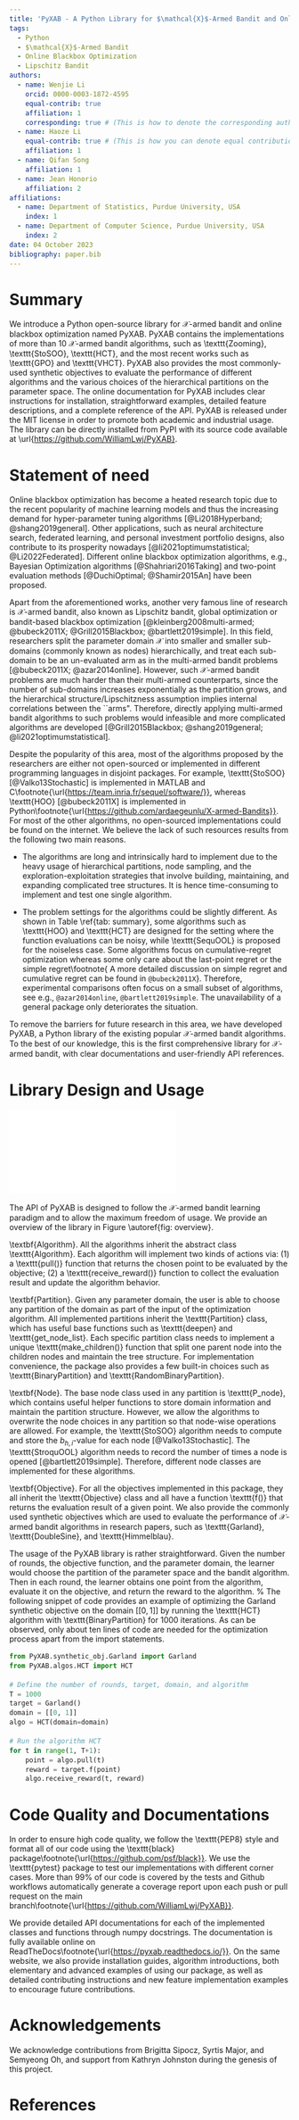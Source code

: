 ```yaml
---
title: 'PyXAB - A Python Library for $\mathcal{X}$-Armed Bandit and Online Blackbox Optimization Algorithms'
tags:
  - Python
  - $\mathcal{X}$-Armed Bandit
  - Online Blackbox Optimization
  - Lipschitz Bandit
authors:
  - name: Wenjie Li
    orcid: 0000-0003-1872-4595
    equal-contrib: true
    affiliation: 1
    corresponding: true # (This is how to denote the corresponding author)
  - name: Haoze Li
    equal-contrib: true # (This is how you can denote equal contributions between multiple authors)
    affiliation: 1
  - name: Qifan Song
    affiliation: 1
  - name: Jean Honorio
    affiliation: 2
affiliations:
  - name: Department of Statistics, Purdue University, USA
    index: 1
  - name: Department of Computer Science, Purdue University, USA
    index: 2
date: 04 October 2023
bibliography: paper.bib
---
```


# Summary

We introduce a Python open-source library for $\mathcal{X}$-armed bandit and online blackbox optimization named PyXAB. 
PyXAB contains the implementations of more than 10 $\mathcal{X}$-armed bandit algorithms, such as \texttt{Zooming}, 
\texttt{StoSOO}, \texttt{HCT}, and the most recent works such as \texttt{GPO}  and \texttt{VHCT}. PyXAB also provides 
the most commonly-used synthetic objectives to evaluate the performance of different algorithms and the various choices 
of the hierarchical partitions on the parameter space. The online documentation for PyXAB includes clear instructions 
for installation, straightforward examples, detailed feature descriptions, and a complete reference of the API. 
PyXAB is released under the MIT license in order to promote both academic and industrial usage. The library can be 
directly installed from PyPI with its source code available at \url{https://github.com/WilliamLwj/PyXAB}.

# Statement of need

Online blackbox optimization has become a heated research topic due to the recent popularity of machine learning models 
and thus the increasing demand for hyper-parameter tuning algorithms [@Li2018Hyperband; @shang2019general]. 
Other applications, such as neural architecture search, federated learning, and personal investment portfolio designs, 
also contribute to its prosperity nowadays [@li2021optimumstatistical; @Li2022Federated]. Different online blackbox 
optimization algorithms, e.g., Bayesian Optimization algorithms [@Shahriari2016Taking] and two-point evaluation methods
[@DuchiOptimal; @Shamir2015An] have been proposed. 




Apart from the aforementioned works, another very famous line of research is $\mathcal{X}$-armed bandit, also known as 
Lipschitz bandit, global optimization or bandit-based blackbox optimization [@kleinberg2008multi-armed; @bubeck2011X; @Grill2015Blackbox; @bartlett2019simple].
In this field, researchers split the parameter domain $\mathcal{X}$ into smaller and smaller sub-domains 
(commonly known as nodes) hierarchically, and treat each sub-domain to be an un-evaluated arm as in the multi-armed 
bandit problems [@bubeck2011X; @azar2014online].  However, such $\mathcal{X}$-armed bandit problems are much harder than
their multi-armed counterparts, since the number of sub-domains increases exponentially as the partition grows, and the 
hierarchical structure/Lipschitzness assumption implies internal correlations between the ``arms". Therefore, directly 
applying multi-armed bandit algorithms to such problems would infeasible and more complicated algorithms are developed 
[@Grill2015Blackbox; @shang2019general; @li2021optimumstatistical].

Despite the popularity of this area, most of the algorithms proposed by the researchers are either not open-sourced or 
implemented in different programming languages in disjoint packages. For example, \texttt{StoSOO}[@Valko13Stochastic] is
implemented in MATLAB and C\footnote{\url{https://team.inria.fr/sequel/software/}}, whereas \texttt{HOO} [@bubeck2011X] 
is implemented in Python\footnote{\url{https://github.com/ardaegeunlu/X-armed-Bandits}}. For most of the other algorithms,
no open-sourced implementations could be found on the internet. We believe the lack of such resources results from the 
following two main reasons. 

 - The algorithms are long and intrinsically hard to implement due to the heavy usage of hierarchical partitions,
node sampling, and the exploration-exploitation strategies that involve building, maintaining, and expanding complicated
tree structures. It is hence time-consuming to implement and test one single algorithm.
    
 - The problem settings for the algorithms could be slightly different. As shown in Table \ref{tab: summary}, some 
algorithms such as \texttt{HOO} and \texttt{HCT} are designed for the setting where the function evaluations can be noisy,
while \texttt{SequOOL} is proposed for the noiseless case. Some algorithms focus on cumulative-regret optimization 
whereas some only care about the last-point regret or the simple regret\footnote{ A more detailed discussion on simple
regret and cumulative regret can be found in `@bubeck2011X`}. Therefore, experimental comparisons often focus on a small
subset of algorithms, see e.g., `@azar2014online`, `@bartlett2019simple`. The unavailability of a general package only 
deteriorates the situation. 



To remove the barriers for future research in this area, we have developed PyXAB, a Python library of the existing 
popular $\mathcal{X}$-armed bandit algorithms. To the best of our knowledge, this is the first comprehensive library for
$\mathcal{X}$-armed bandit, with clear documentations and user-friendly API references. 


# Library Design and Usage
![An overview of the PyXAB library structure.\label{fig: overview}](Presentation1.pdf)


The API of PyXAB is designed to follow the $\mathcal{X}$-armed bandit learning paradigm and to allow the maximum 
freedom of usage. We provide an overview of the library in Figure \autoref{fig: overview}. 

\textbf{Algorithm}. All the algorithms inherit the abstract class \texttt{Algorithm}. Each algorithm will implement two 
kinds of actions via: (1) a \texttt{pull()} function that returns the chosen point to be evaluated by the objective; 
(2) a \texttt{receive\_reward()} function to collect the evaluation result and update the algorithm behavior. 

\textbf{Partition}. Given any parameter domain, the user is able to choose any partition of the domain as part of the
input of the optimization algorithm. All implemented partitions inherit the \texttt{Partition} class, which has useful 
base functions such as \texttt{deepen} and \texttt{get\_node\_list}. Each specific partition class needs to implement a 
unique \texttt{make\_children()} function that split one parent node into the children nodes and maintain the tree 
structure. For implementation convenience, the package also provides a few built-in choices such as 
\texttt{BinaryPartition} and \texttt{RandomBinaryPartition}.

\textbf{Node}. The base node class used in any partition is \texttt{P\_node}, which contains useful helper functions to 
store domain information and maintain the partition structure. However, we allow the algorithms to overwrite the node 
choices in any partition so that node-wise operations are allowed. For example, the \texttt{StoSOO} algorithm needs to 
compute and store the $b_{h,i}$-value for each node [@Valko13Stochastic]. The \texttt{StroquOOL} algorithm needs to 
record the number of times a node is opened [@bartlett2019simple]. Therefore, different node classes are implemented for these algorithms.

\textbf{Objective}. For all the objectives implemented in this package, they all inherit the \texttt{Objective} class 
and all have a function \texttt{f()} that returns the evaluation result of a given point. We also provide the commonly 
used synthetic objectives which are used to evaluate the performance of $\mathcal{X}$-armed bandit algorithms in research
papers, such as \texttt{Garland}, \texttt{DoubleSine}, and \texttt{Himmelblau}.




The usage of the PyXAB library is rather straightforward. Given the number of rounds, the objective function, 
and the parameter domain, the learner would choose the partition of the parameter space and the bandit algorithm. 
Then in each round, the learner obtains one point from the algorithm, evaluate it on the objective, and return the 
reward to the algorithm. 
%
The following snippet of code provides an example of optimizing the Garland synthetic objective on the domain 
$[[0, 1]]$ by running the \texttt{HCT} algorithm with \texttt{BinaryPartition} for 1000 iterations. 
As can be observed, only about ten lines of code are needed for the optimization process apart from the import statements.


```python
from PyXAB.synthetic_obj.Garland import Garland
from PyXAB.algos.HCT import HCT

# Define the number of rounds, target, domain, and algorithm
T = 1000
target = Garland()
domain = [[0, 1]]
algo = HCT(domain=domain)

# Run the algorithm HCT
for t in range(1, T+1):
    point = algo.pull(t)
    reward = target.f(point)
    algo.receive_reward(t, reward)
```

# Code Quality and Documentations

In order to ensure high code quality, we follow the \texttt{PEP8} style and format all of our code using the 
\texttt{black} package\footnote{\url{https://github.com/psf/black}}. We use the \texttt{pytest} package to test our 
implementations with different corner cases. More than 99\% of our code is covered by the tests and Github workflows 
automatically generate a coverage report upon each push or pull request on the main branch\footnote{\url{https://github.com/WilliamLwj/PyXAB}}.

We provide detailed API documentations for each of the implemented classes and functions through numpy docstrings. 
The documentation is fully available online on ReadTheDocs\footnote{\url{https://pyxab.readthedocs.io/}}. 
On the same website, we also provide installation guides, algorithm introductions, both elementary and advanced examples 
of using our package, as well as detailed contributing instructions and new feature implementation examples to encourage
future contributions.
 
# Acknowledgements

We acknowledge contributions from Brigitta Sipocz, Syrtis Major, and Semyeong
Oh, and support from Kathryn Johnston during the genesis of this project.

# References